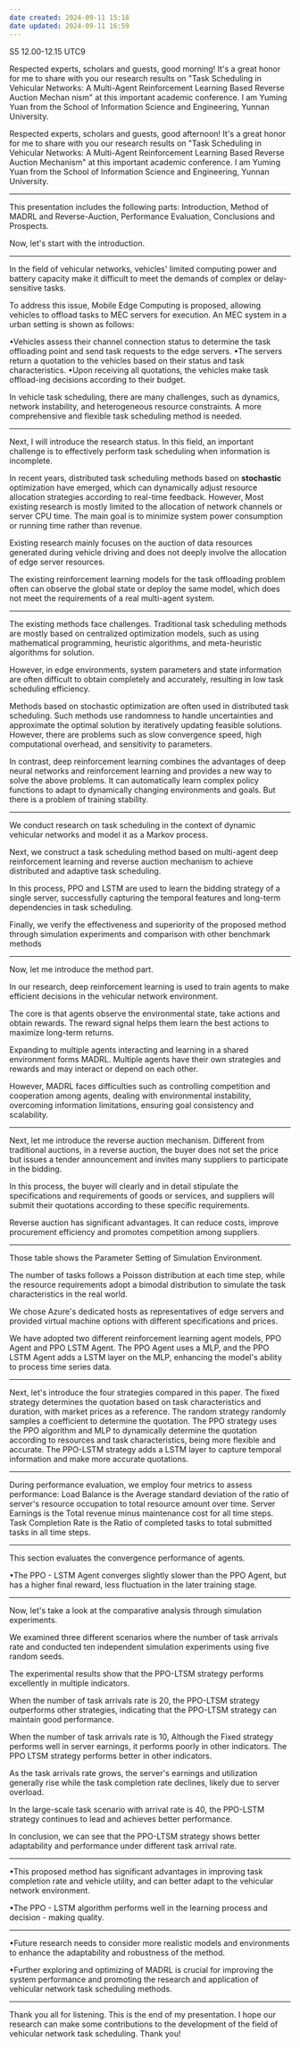 ```yaml
---
date created: 2024-09-11 15:18
date updated: 2024-09-11 16:59
---
```


S5 12.00-12.15 UTC9

Respected experts, scholars and guests, good morning! It's a great honor for me to share with you our research results on "Task Scheduling in Vehicular Networks: A Multi-Agent Reinforcement Learning Based Reverse Auction Mechan nism" at this important academic conference. I am Yuming Yuan from the School of Information Science and Engineering, Yunnan University.

Respected experts, scholars and guests, good afternoon! It's a great honor for me to share with you our research results on "Task Scheduling in Vehicular Networks: A Multi-Agent Reinforcement Learning Based Reverse Auction Mechanism" at this important academic conference. I am Yuming Yuan from the School of Information Science and Engineering, Yunnan University.

---

This presentation includes the following parts: Introduction, Method of MADRL and Reverse-Auction, Performance Evaluation, Conclusions and Prospects.

Now, let's start with the introduction.

---

In the field of vehicular networks, vehicles' limited computing power and battery capacity make it difficult to meet the demands of complex or delay-sensitive tasks.

To address this issue, Mobile Edge Computing is proposed, allowing vehicles to offload tasks to MEC servers for execution. An MEC system in a urban setting is shown as follows: 

•Vehicles assess their channel connection status to determine the task offloading point and send task requests to the edge servers.
•The servers return a quotation to the vehicles based on their status and task characteristics.
•Upon receiving all quotations, the vehicles make task offload-ing decisions according to their budget.

In vehicle task scheduling, there are many challenges, such as dynamics, network instability, and heterogeneous resource constraints. A more comprehensive and flexible task scheduling method is needed.

---

Next, I will introduce the research status.
In this field, an important challenge is to effectively perform task scheduling when information is incomplete.

In recent years, distributed task scheduling methods based on **stochastic** optimization have emerged, which can dynamically adjust resource allocation strategies according to real-time feedback.
However, Most existing research is mostly limited to the allocation of network channels or server CPU time. The main goal is to minimize system power consumption or running time rather than revenue.

Existing research mainly focuses on the auction of data resources generated during vehicle driving and does not deeply involve the allocation of edge server resources.

The existing reinforcement learning models for the task offloading problem often can observe the global state or deploy the same model, which does not meet the requirements of a real multi-agent system. 

---

The existing methods face challenges. Traditional task scheduling methods are mostly based on centralized optimization models, such as using mathematical programming, heuristic algorithms, and meta-heuristic algorithms for solution. 

However, in edge environments, system parameters and state information are often difficult to obtain completely and accurately, resulting in low task scheduling efficiency.

Methods based on stochastic optimization are often used in distributed task scheduling. 
Such methods use randomness to handle uncertainties and approximate the optimal solution by iteratively updating feasible solutions. 
However, there are problems such as slow convergence speed, high computational overhead, and sensitivity to parameters.

In contrast, deep reinforcement learning combines the advantages of deep neural networks and reinforcement learning and provides a new way to solve the above problems. 
It can automatically learn complex policy functions to adapt to dynamically changing environments and goals. But there is a problem of training stability.

---

We conduct research on task scheduling in the context of dynamic vehicular networks and model it as a Markov process.

Next, we construct a task scheduling method based on multi-agent deep reinforcement learning and reverse auction mechanism to achieve distributed and adaptive task scheduling.

In this process, PPO and LSTM are used to learn the bidding strategy of a single server, successfully capturing the temporal features and long-term dependencies in task scheduling.

Finally, we verify the effectiveness and superiority of the proposed method through simulation experiments and comparison with other benchmark methods


---

Now, let me introduce the method part.

In our research, deep reinforcement learning is used to train agents to make efficient decisions in the vehicular network environment. 

The core is that agents observe the environmental state, take actions and obtain rewards. 
The reward signal helps them learn the best actions to maximize long-term returns. 

Expanding to multiple agents interacting and learning in a shared environment forms MADRL. Multiple agents have their own strategies and rewards and may interact or depend on each other. 

However, MADRL faces difficulties such as controlling competition and cooperation among agents, dealing with environmental instability, overcoming information limitations, ensuring goal consistency and scalability.

---

Next, let me introduce the reverse auction mechanism. Different from traditional auctions, in a reverse auction, the buyer does not set the price but issues a tender announcement and invites many suppliers to participate in the bidding.

In this process, the buyer will clearly and in detail stipulate the specifications and requirements of goods or services, and suppliers will submit their quotations according to these specific requirements.

Reverse auction has significant advantages. It can reduce costs, improve procurement efficiency and promotes competition among suppliers.

---

Those table shows the Parameter Setting of Simulation Environment.

The number of tasks follows a Poisson distribution at each time step, while the resource requirements adopt a bimodal distribution to simulate the task characteristics in the real world.

We chose Azure's dedicated hosts as representatives of edge servers and provided virtual machine options with different specifications and prices.

We have adopted two different reinforcement learning agent models, PPO Agent and PPO LSTM Agent. 
The PPO Agent uses a MLP, and the PPO LSTM Agent adds a LSTM layer on the MLP, enhancing the model's ability to process time series data.

---

Next, let's introduce the four strategies compared in this paper.
The fixed strategy determines the quotation based on task characteristics and duration, with market prices as a reference.
The random strategy randomly samples a coefficient to determine the quotation.
The PPO strategy uses the PPO algorithm and MLP to dynamically determine the quotation according to resources and task characteristics, being more flexible and accurate.
The PPO-LSTM strategy adds a LSTM layer to capture temporal information and make more accurate quotations.

---

During performance evaluation, we employ four metrics to assess performance:
Load Balance is the Average standard deviation of the ratio of server's resource occupation to total resource amount over time.
Server Earnings is the Total revenue minus maintenance cost for all time steps.
Task Completion Rate is the Ratio of completed tasks to total submitted tasks in all time steps.

---

This section evaluates the convergence performance of agents.

•The PPO - LSTM Agent converges slightly slower than the PPO Agent, but has a higher final reward, less fluctuation in the later training stage.

---

Now, let's take a look at the comparative analysis through simulation experiments.

We examined three different scenarios where the number of task arrivals rate and conducted ten independent simulation experiments using five random seeds.

The experimental results show that the PPO-LTSM strategy performs excellently in multiple indicators.

When the number of task arrivals rate is 20, the PPO-LTSM strategy outperforms other strategies, indicating that the PPO-LTSM strategy can maintain good performance.

When the number of task arrivals rate is 10, Although the Fixed strategy performs well in server earnings, it performs poorly in other indicators. The PPO LTSM strategy performs better in other indicators.

As the task arrivals rate grows, the server's earnings and utilization generally rise while the task completion rate declines, likely due to server overload. 

In the large-scale task scenario with arrival rate  is 40, the PPO-LSTM strategy continues to lead and achieves better performance.

In conclusion, we can see that the PPO-LTSM strategy shows better adaptability and performance under different task arrival rate.

---

•This proposed method has significant advantages in improving task completion rate and vehicle utility, and can better adapt to the vehicular network environment.

•The PPO - LSTM algorithm performs well in the learning process and decision - making quality.

---

•Future research needs to consider more realistic models and environments to enhance the adaptability and robustness of the method.

•Further exploring and optimizing of MADRL is crucial for improving the system performance and promoting the research and application of vehicular network task scheduling methods.

---

Thank you all for listening. This is the end of my presentation. I hope our research can make some contributions to the development of the field of vehicular network task scheduling. Thank you!
